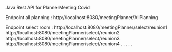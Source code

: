 Java Rest API for PlannerMeeting Covid

Endpoint all planning :  http://localhost:8080/meetingPlanner/AllPlanning

Endpoint select room :	http://localhost:8080/meetingPlanner/select/reunion1
							http://localhost:8080/meetingPlanner/select/reunion2
							http://localhost:8080/meetingPlanner/select/reunion3
							http://localhost:8080/meetingPlanner/select/reunion4
							.
							.
							.
							.
							.						
	
